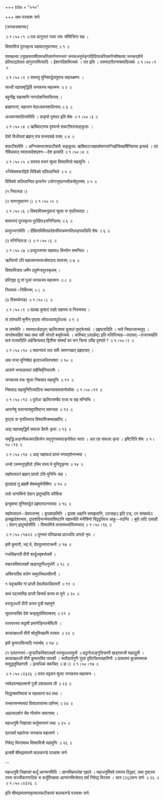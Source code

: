 +++
title = "०५०"

+++
अथ पञ्चाशः सर्गः  

\[जनकसमागमः\]  

 ॥ १।५०।१ ॥ ततः प्रागुत्तरां गत्वा रामः सौमित्रिणा सह ।  

विश्वामित्रं पुरस्कृत्य यज्ञवाटमुपागमत्  ॥  १  ॥   

एवमहल्या ऽनुग्रहरूपश्रीरामचरितवर्णनानन्तरं जनकधनुर्भङ्गादिदिव्यचरितवर्णनशेषतया जनकदर्शने प्रतिपाद्यतेततः प्रागुत्तरामित्यादि । ईशानदिशमित्यर्थः । तत इति । तस्माद्गौतनाश्रमादित्यर्थः ॥ १।५०।१ ॥   

 ॥ १।५०।२ ॥ रामस्तु मुनिशार्दूलमुवाच सहलक्ष्मणः ।  

साध्वी यज्ञसमृद्धिर्हि जनकस्य महात्मनः  ॥  २  ॥   

बहूनीह्व सहस्राणि नानादेशनिवासिनाम् ।  

ब्राह्मणानां, महाभाग वेदाध्ययनशालिनाम्  ॥  ३  ॥   

अध्ययनशालिनामिति । सङ्घो दृश्यत इति शेषः ॥ १।५०।३ ॥   

 ॥ १।५०।४ ॥ ऋषिवाटाश्च दृश्यन्ते शकटीशतसङ्कुलाः ।  

देशो विधीयतां ब्रह्मन् यत्र वत्स्यामहे वयम्  ॥  ४  ॥   

शकटीशतेति । अग्निसम्भारशकटीशतैः सङ्कुलाः ऋषिवाटाःयज्ञार्थमागताग्निहोत्रिमहर्षिनिवासा इत्यर्थः । एवं नैबिड्यात् स्वावासदेशप्रश्नः--देश इत्यादि ॥ १।५०।४ ॥   

 ॥ १।५०।५ ॥ रामस्य वचनं श्रुत्वा विश्वामित्रो महामुनिः ।  

१निवेशमकरोद्देशे विविक्ते सलिलान्विते  ॥  ५  ॥   

विविक्ते सलिलान्वित इत्यनेन २योगानुष्ठानसौकर्यमुत्तमम्  ॥  ५  ॥   

(१ निवासङ।)  

(२ यागानुष्ठानग।) ॥ १।५०।५ ॥   

 ॥ १।५०।६ ॥ विश्वामित्रमनुप्राप्तं श्रुत्वा स नृपतिस्तदा ।  

शतानन्दं पुरस्कृत्य पुरोहित३मनिन्दितम्  ॥  ६  ॥   

प्रत्युज्जगामेति । दीक्षितविमितप्रदेशसीमाकमनतिलङ्घयन्निति शेषः  ॥  ६  ॥   

(३ मनिन्दितःङ।) ॥ १।५०।६ ॥   

 ॥ १।५०।७ ॥ प्रत्युञ्जगाम सहसा४ विनयेन समन्वितः ।  

ऋत्विजो ऽपि महात्मानस्त्वर्ध्यमादाय सत्वरम्  ॥  ७  ॥   

विश्वामित्राय धर्मेण ददुर्मन्त्रपुरस्कृतम् ।  

प्रतिगृह्य तु तां पूजां जनकस्य महात्मनः  ॥  ८  ॥   

निरामयं--निर्विघ्नम्  ॥  ८  ॥   

(४ विस्मयेनङ) ॥ १।५०।८ ॥   

 ॥ १।५०।९ ॥ पप्रच्छ कुशलं राज्ञो यज्ञस्य च निरामयम् ।  

सं तांश्चापि मुनीन् पृष्ट्वा सोपाध्यायपुरोधसः  ॥  ९  ॥   

स तांश्चेति । स्वस्यार्ध्यदातृन् ऋत्विजश्च कुशलं पृष्ट्वेत्यर्थः । प्रहृष्टवदिति । भावे निष्ठान्तान्मतुप् । सन्तोषसहितं यथा तथा सर्वैः संगतो बभूवेत्यर्थः । कश्चित् ऽतदर्हम्ऽ इति वतिरित्याह--तदसत्--राजानमर्हति छत्रं राजवदिति अहेक्रियावत् द्वितीया समर्थां का चन क्रिया ऽपीह दृश्यते ? ॥ १।५०।९ ॥   

 ॥ १।५०।१० ॥ यथान्यायं ततः सर्वैः समागच्छत् प्रहृष्टवत् ।  

अथ राजा मुनिश्रेष्ठं कृताञ्जलिरभाषत  ॥  १०  ॥   

आसने भगवन्नास्तां सहैभिर्मृनिसत्तमैः ।  

जनकस्य वचः श्रुत्वा निषसाद महामुनिः  ॥  ११  ॥   

निषसाद महामुनिरित्यादिना यथान्यायमासनोपवेशः ॥ १।५०।११ ॥   

 ॥ १।५०।१२ ॥ पुरोधा ऋत्विजश्चैव राजा च सह मन्त्रिभिः ।  

आसनेषु यतान्यायमुपविष्टान् समन्ततः  ॥  १२  ॥   

दृष्ट्वा स नृपतिस्तत्र विश्वामित्रमथाब्रवीत् ।  

अद्य यज्ञसमृद्धिर्मे सफला दैवतैः कृता  ॥  १३  ॥   

समृद्धिःअङ्गवैकल्यराहित्येन सद्गुणसमग्राङ्गोपेता जाता । अत एव सफला कृता । इष्टिरिति शेषः ॥ १।५०।१३ ॥   

 ॥ १।५०।१४ ॥ अद्य यज्ञफलं प्राप्तं भगवद्दर्शनान्मया ।  

धन्यो ऽस्म्यनुगृहीतो ऽस्मि यस्य मे मुनिपुङ्गव  ॥  १४  ॥   

यज्ञोपसदनं ब्रह्मन् प्राप्तो ऽसि मुनिभिः सह ।  

द्वादशाहं तु ब्रह्मर्षे शेषमाहुर्मनीषिणः  ॥  १५  ॥   

ततो भागार्थिनो देवान् द्रष्टुमर्हसि कौशिक  

इत्युक्त्वा मुनिशार्दूलं प्रहृष्टवदनस्तदा  ॥  १६  ॥   

यज्ञोपसदनं--देवयजनम् । द्वादशाहमिति । द्वादश अहानि समाहृतानि, ऽराजाहःऽ इति टच्, ऽन संख्यादेःऽ इत्यह्वादेशाभावः, द्वादशदिनान्येवावशिष्टानि यज्ञस्येति मनीषिणो विद्वदृत्विज आहुः--वदन्ति । बुवो लटि उसाहौ । देवान् द्रष्टुमर्हसीति । विश्वामित्रे तत्सामर्थ्याविस्मयात् ॥ १।५०।१६ ॥   

 ॥ १।५०।१७२२ ॥ पुनस्तं परिपप्रच्छ प्राञ्जलिः प्रणतो नृपः ।  

इमौ कुमारौ, भद्रं ते, देवतुल्यपराक्रमौ  ॥  १७  ॥   

गजसिंहगती वीरौ शार्दूलवृषभोपमौ ।  

पद्मपत्रविशालाक्षौ खड्गतूणीधनुर्धरौ  ॥  १८  ॥   

अश्विनाविव रूपेण समुपस्थितयौवनौ ।  

१ यदृच्छयैव गां प्राप्तौ देवलोकादिवामरौ  ॥  १९  ॥   

कथं पद्भ्यामिह प्राप्तौ किमर्थं कस्य वा मुने  ॥  २०  ॥   

वरायुधधरौ वीरौ कस्य पुत्रौ महामुने  

भूपयन्ताविमं देशं चन्द्रसूर्याविवाम्बरम्  ॥  २१  ॥   

परस्परस्य सदृशौ प्रमाणेङ्गितचेष्टितैः ।  

काकपक्षधरौ वीरौ श्रोतुमिच्छामि तत्त्वतः  ॥  २२  ॥   

इमौ कुमारावित्यादि गतार्थम्  ॥  १७  ॥   

(१ एतदनन्तरं--पुण्डरीकविशालाक्षौ वरायुधधरावुभौ  ॥  बद्धगोधाङ्गुलित्राणौ खड्गवन्तौ महाद्युती । काकपक्षधरौ वीरौ कुमाराविव पावकी । रूपौदार्यगुणैः पुंसां दृष्टिचित्तापहारिणौ  ॥  प्राकाश्यं कुलमस्माक मामुद्धतुमिहागतौ । इत्यधिकं क्कचित्  ॥  ङ।) ॥ १।५०।१७ ॥   

 ॥ १।५०।२३२६ ॥ तस्य तद्वचनं श्रुत्वा जनकस्य महात्मनः ।  

न्यवेदयन्महात्मानौ पुत्रौ दशरथस्य तौ  ॥  २३  ॥   

सिद्धाश्रमनिवासं च राक्षसानां वधं तथा ।  

तच्चागमनमव्यग्रं विशालायाश्च दर्शनम्  ॥  २४  ॥   

अहल्यादर्शनं चैव गौतमेन समागमम् ।  

महाधनुषि जिज्ञासां कर्तुमागमनं तथा  ॥  २५  ॥   

एतत्सर्वं महातेजा जनकाय महात्मने ।  

निवेद्य विररामाथ विश्वामित्रौ महामुनिः  ॥  २६  ॥   

इत्यार्षे श्रीमद्रामायणे बालकाण्डे पञ्चाशः सर्गः  

--  

महाधनुषि जिज्ञासां कर्तुं आगमनमिति । ज्ञानमिहापरोक्षं गृह्यते । महाधनुर्विषये रामस्य दिदृक्षां, तथा दृष्टस्य तस्य सज्जीकरणादिकं च कर्तुमिच्छया आगमनमित्येतत् सर्वं निवेद्य विरराम । चारु (२६)मानः सर्गः  ॥  २६  ॥  ॥ १।५०।२३२६ ॥   

इति श्रीमद्रामायणामृतकतकटीकायां बालकाण्डे पञ्चाशः सर्गः  

  


